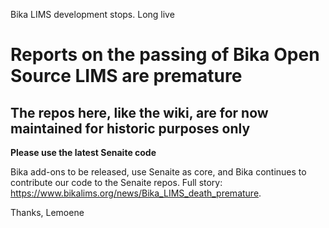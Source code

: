 Bika LIMS development stops. Long live

Reports on the passing of Bika Open Source LIMS are premature
=============================================================

The repos here, like the wiki, are for now maintained for historic purposes only
---------------------------------------------------------------------------------

**Please use the latest Senaite code**

Bika add-ons to be released, use Senaite as core, and Bika continues to contribute our code to the Senaite repos. Full story: https://www.bikalims.org/news/Bika_LIMS_death_premature.

Thanks, Lemoene
